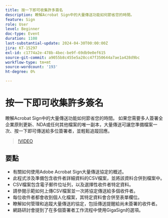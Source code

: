 ```yaml
---
title: 按一下即可收集許多簽名
description: 瞭解Acrobat Sign中的大量傳送功能如何節省您的時間。
feature: Sign
role: User
level: Beginner
doc-type: Event
duration: 1108
last-substantial-update: 2024-04-30T00:00:00Z
jira: KT-15297
exl-id: c1774a2e-478b-4bec-be9f-69db9e0ef615
source-git-commit: a9055b8c455e5a28cc47f350644a7ae1a428d9bc
workflow-type: tm+mt
source-wordcount: '193'
ht-degree: 0%

---
```


# 按一下即可收集許多簽名

瞭解Acrobat Sign中的大量傳送功能如何節省您的時間。 如果您需要多人簽署全企業原則更新、NDA或任何其他檔案的唯一副本，大量傳送可讓您準備檔案一次、按一下即可傳送給多位簽署者，並輕鬆追蹤回應。

>[!VIDEO](https://video.tv.adobe.com/v/3454906/?learn=on&captions=chi_hant)

## 要點

* 有關如何使用Adobe Acrobat Sign大量傳送協定的概述。
* 此程式涉及準備包含收件者詳細資料的CSV檔案，並將該資料合併到檔案中。
* CSV檔案包含電子郵件位址列，以及選擇性收件者特定資料。
* 請參閱示範如何上傳CSV檔案並一次將協定傳送給多個收件者。
* 每位收件者都會收到個人化檔案，其特定資料會合併至表單欄位。
* 瞭解如何管理和追蹤大量傳送的協定，包括傳送提醒給尚未簽署的收件者。
* 網路研討會提到了在多個簽署者工作流程中使用GigaSign的選項。
